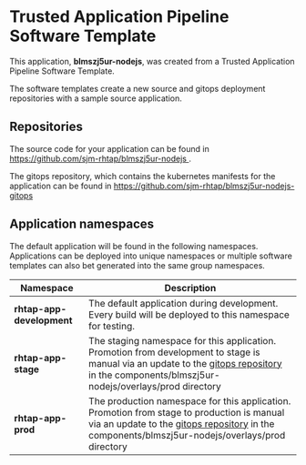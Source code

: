 # Trusted Application Pipeline Software Template

This application, **blmszj5ur-nodejs**, was created from a Trusted Application Pipeline Software Template.

The software templates create a new source and gitops deployment repositories with a sample source application. 

## Repositories

The source code for your application can be found in [https://github.com/sjm-rhtap/blmszj5ur-nodejs ](https://github.com/sjm-rhtap/blmszj5ur-nodejs ).
 
The gitops repository, which contains the kubernetes manifests for the application can be found in 
[https://github.com/sjm-rhtap/blmszj5ur-nodejs-gitops ](https://github.com/sjm-rhtap/blmszj5ur-nodejs-gitops ) 

## Application namespaces 

The default application will be found in the following namespaces. Applications can be deployed into unique namespaces or multiple software templates can also bet generated into the same group namespaces.  

|  Namespace   |  Description   |  
| -------- | -------- |   
| **rhtap-app-development** | The default application during development. Every build will be deployed to this namespace for testing. | 
| **rhtap-app-stage** | The staging namespace for this application. Promotion from development to stage is manual via an update to the [gitops repository](https://github.com/sjm-rhtap/blmszj5ur-nodejs-gitops ) in the components/blmszj5ur-nodejs/overlays/prod directory |  
| **rhtap-app-prod** | The production namespace for this application. Promotion from stage to production is manual via an update to the [gitops repository](https://github.com/sjm-rhtap/blmszj5ur-nodejs-gitops ) in the components/blmszj5ur-nodejs/overlays/prod directory | 